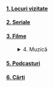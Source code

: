 
#### [1. Locuri vizitate](https://www.youtube.com/playlist?list=PLiB2wyVH_iErGM54_LsFOYqr0NaAlC-6X)   
#### [2. Seriale](https://www.imdb.com/list/ls541243395/?ref_=ext_shr_lnk)  
#### [3. Filme](https://www.imdb.com/list/ls541242717/?ref_=ext_shr_lnk)  
<details>  
   <summary style="margin-left: 30px;">4. Muzică</summary>
   <ul style="list-style-type: none;">
      <li><a href="https://www.youtube.com/playlist?list=PLiB2wyVH_iEq02E4U-snsHLIjrBvlnIjR">Un simplu playlist pentru maşină</a></li>
      <li><a href="https://www.youtube.com/playlist?list=PLiB2wyVH_iEosCYhA4LS3gqa5_QxOM1ai">Un simplu playlist pentru cântat</a></li>
      <li><a href="https://www.youtube.com/playlist?list=PLiB2wyVH_iErdK_h7DspS7bYWQ_7TN370">Muzică populară</a></li>
      <li><a href="https://www.youtube.com/playlist?list=PLiB2wyVH_iEpDKnc4aai5cv54haWXJxVO">Muzică românească - nostalgia</a></li>
      <li><a href="https://www.youtube.com/playlist?list=PLiB2wyVH_iEq8cOg4lP8IKzLnAtMk3a_l">Muzică străină</a></li>
   </ul>
</details>  

#### [5. Podcasturi](https://www.youtube.com/playlist?list=PLiB2wyVH_iEr8RGiLsmgkoguIn_HWMuyD)  
#### [6. Cărți](https://www.goodreads.com/review/list/179796172-asimplereader?shelf=read)  



